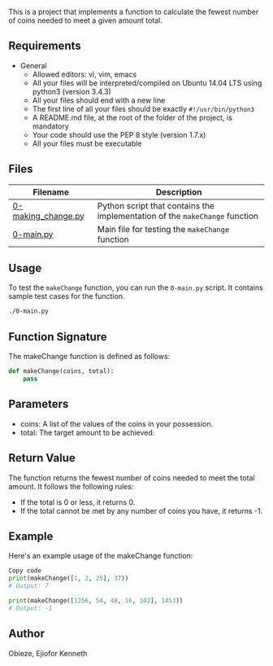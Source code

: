 
This is a project that implements a function to calculate the fewest number of coins needed to meet a given amount total.

## Requirements

- General
  - Allowed editors: vi, vim, emacs
  - All your files will be interpreted/compiled on Ubuntu 14.04 LTS using python3 (version 3.4.3)
  - All your files should end with a new line
  - The first line of all your files should be exactly `#!/usr/bin/python3`
  - A README.md file, at the root of the folder of the project, is mandatory
  - Your code should use the PEP 8 style (version 1.7.x)
  - All your files must be executable

## Files

| Filename                 | Description                   |
| ------------------------ | ----------------------------- |
| [0-making_change.py](./0-making_change.py) | Python script that contains the implementation of the `makeChange` function |
| [0-main.py](./0-main.py) | Main file for testing the `makeChange` function |

## Usage

To test the `makeChange` function, you can run the `0-main.py` script. It contains sample test cases for the function.

```bash
./0-main.py
```

## Function Signature
The makeChange function is defined as follows:

```python
def makeChange(coins, total):
    pass
```

## Parameters
* coins: A list of the values of the coins in your possession.
* total: The target amount to be achieved.

## Return Value
The function returns the fewest number of coins needed to meet the total amount. It follows the following rules:
* If the total is 0 or less, it returns 0.
* If the total cannot be met by any number of coins you have, it returns -1.

## Example
Here's an example usage of the makeChange function:

```python
Copy code
print(makeChange([1, 2, 25], 37))
# Output: 7

print(makeChange([1256, 54, 48, 16, 102], 1453))
# Output: -1
```

## Author
Obieze, Ejiofor Kenneth
